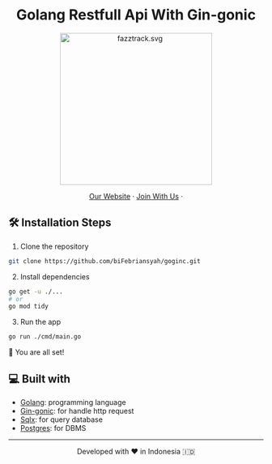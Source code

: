<h1 align="center">
  Golang Restfull Api With Gin-gonic
</h1>

<p align="center"><img src="https://yt3.ggpht.com/ytc/AKedOLT7YD9x6PiR-CfbBbFC3wz2WatiIZFrI_I0v-6k=s900-c-k-c0x00ffffff-no-rj" width="300px" alt="fazztrack.svg" /></p>

<p align="center">
    <a href="https://www.fazztrack.com/" target="blank">Our Website</a>
    ·
    <a href="https://www.fazztrack.com/class/fullstack-website-dan-golang">Join With Us</a>
    ·
</p>

## 🛠️ Installation Steps

1. Clone the repository

```bash
git clone https://github.com/biFebriansyah/goginc.git
```

2. Install dependencies

```bash
go get -u ./...
# or
go mod tidy
```

3. Run the app

```bash
go run ./cmd/main.go
```

🌟 You are all set!

## 💻 Built with

-   [Golang](https://go.dev/): programming language
-   [Gin-gonic](https://gin-gonic.com/): for handle http request
-   [Sqlx](http://jmoiron.github.io/sqlx/): for query database
-   [Postgres](https://www.postgresql.org/): for DBMS

<hr>
<p align="center">
Developed with ❤️ in Indonesia 	🇮🇩
</p>
